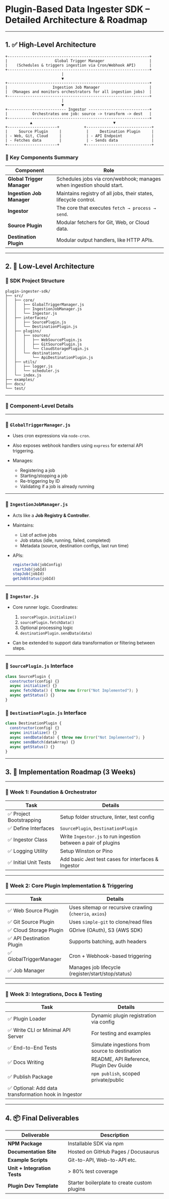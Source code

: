 # Plugin-Based Data Ingester SDK – Detailed Architecture & Roadmap

---

## 1. ✅ High-Level Architecture

```
+---------------------------------------------------------------+
|                     Global Trigger Manager                    |
|    (Schedules & triggers ingestion via Cron/Webhook API)      |
+---------------------------------------------------------------+
                         |
                         ▼
+---------------------------------------------------------------+
|                    Ingestion Job Manager                      |
|  (Manages and monitors orchestrators for all ingestion jobs)  |
+---------------------------------------------------------------+
                         |
                         ▼
+-------------------------- Ingestor ---------------------------+
|           Orchestrates one job: source -> transform -> dest   |
+---------------------------------------------------------------+
           ▲                                    ▼
+----------------------+           +-----------------------------+
|     Source Plugin     |           |     Destination Plugin     |
| - Web, Git, Cloud     |           | - API Endpoint             |
| - Fetches data        |           | - Sends data               |
+----------------------+           +-----------------------------+
```

### 🎯 Key Components Summary

| Component                  | Role                                                                  |
| -------------------------- | --------------------------------------------------------------------- |
| **Global Trigger Manager** | Schedules jobs via cron/webhook; manages when ingestion should start. |
| **Ingestion Job Manager**  | Maintains registry of all jobs, their states, lifecycle control.      |
| **Ingestor**               | The core that executes `fetch → process → send`.                      |
| **Source Plugin**          | Modular fetchers for Git, Web, or Cloud data.                         |
| **Destination Plugin**     | Modular output handlers, like HTTP APIs.                              |

---

## 2. 🧰 Low-Level Architecture

### 📁 SDK Project Structure

```text
plugin-ingester-sdk/
├── src/
│   ├── core/
│   │   ├── GlobalTriggerManager.js
│   │   ├── IngestionJobManager.js
│   │   └── Ingestor.js
│   ├── interfaces/
│   │   ├── SourcePlugin.js
│   │   └── DestinationPlugin.js
│   ├── plugins/
│   │   ├── sources/
│   │   │   ├── WebSourcePlugin.js
│   │   │   ├── GitSourcePlugin.js
│   │   │   └── CloudStoragePlugin.js
│   │   └── destinations/
│   │       └── ApiDestinationPlugin.js
│   ├── utils/
│   │   ├── logger.js
│   │   └── scheduler.js
│   └── index.js
├── examples/
├── docs/
└── test/
```

---

### 📌 Component-Level Details

---

### 📌 `GlobalTriggerManager.js`

* Uses cron expressions via `node-cron`.
* Also exposes webhook handlers using `express` for external API triggering.
* Manages:

  * Registering a job
  * Starting/stopping a job
  * Re-triggering by ID
  * Validating if a job is already running

---

### 📌 `IngestionJobManager.js`

* Acts like a **Job Registry & Controller**.
* Maintains:

  * List of active jobs
  * Job status (idle, running, failed, completed)
  * Metadata (source, destination configs, last run time)
* APIs:

  ```js
  registerJob(jobConfig)
  startJob(jobId)
  stopJob(jobId)
  getJobStatus(jobId)
  ```

---

### 📌 `Ingestor.js`

* Core runner logic. Coordinates:

  1. `sourcePlugin.initialize()`
  2. `sourcePlugin.fetchData()`
  3. Optional processing logic
  4. `destinationPlugin.sendData(data)`
* Can be extended to support data transformation or filtering between steps.

---

### 📌 `SourcePlugin.js` Interface

```js
class SourcePlugin {
  constructor(config) {}
  async initialize() {}
  async fetchData() { throw new Error("Not Implemented"); }
  async getStatus() {}
}
```

### 📌 `DestinationPlugin.js` Interface

```js
class DestinationPlugin {
  constructor(config) {}
  async initialize() {}
  async sendData(data) { throw new Error("Not Implemented"); }
  async sendBatch(dataArray) {}
  async getStatus() {}
}
```

---

## 3. 🿓️ Implementation Roadmap (3 Weeks)

---

### 🔹 **Week 1: Foundation & Orchestrator**

| Task                    | Details                                                        |
| ----------------------- | -------------------------------------------------------------- |
| ✅ Project Bootstrapping | Setup folder structure, linter, test config                    |
| ✅ Define Interfaces     | `SourcePlugin`, `DestinationPlugin`                            |
| ✅ Ingestor Class        | Write `Ingestor.js` to run ingestion between a pair of plugins |
| ✅ Logging Utility       | Setup Winston or Pino                                          |
| ✅ Initial Unit Tests    | Add basic Jest test cases for interfaces & Ingestor            |

---

### 🔹 **Week 2: Core Plugin Implementation & Triggering**

| Task                     | Details                                                 |
| ------------------------ | ------------------------------------------------------- |
| ✅ Web Source Plugin      | Uses sitemap or recursive crawling (`cheerio`, `axios`) |
| ✅ Git Source Plugin      | Uses `simple-git` to clone/read files                   |
| ✅ Cloud Storage Plugin   | GDrive (OAuth), S3 (AWS SDK)                            |
| ✅ API Destination Plugin | Supports batching, auth headers                         |
| ✅ GlobalTriggerManager   | Cron + Webhook-based triggering                         |
| ✅ Job Manager            | Manages job lifecycle (register/start/stop/status)      |

---

### 🔹 **Week 3: Integrations, Docs & Testing**

| Task                                                 | Details                                        |
| ---------------------------------------------------- | ---------------------------------------------- |
| ✅ Plugin Loader                                      | Dynamic plugin registration via config         |
| ✅ Write CLI or Minimal API Server                    | For testing and examples                       |
| ✅ End-to-End Tests                                   | Simulate ingestions from source to destination |
| ✅ Docs Writing                                       | README, API Reference, Plugin Dev Guide        |
| ✅ Publish Package                                    | `npm publish`, scoped private/public           |
| ✅ Optional: Add data transformation hook in Ingestor |                                                |

---

## 4. 📦 Final Deliverables

| Deliverable                  | Description                                  |
| ---------------------------- | -------------------------------------------- |
| **NPM Package**              | Installable SDK via npm                      |
| **Documentation Site**       | Hosted on GitHub Pages / Docusaurus          |
| **Example Scripts**          | Git-to-API, Web-to-API etc.                  |
| **Unit + Integration Tests** | > 80% test coverage                          |
| **Plugin Dev Template**      | Starter boilerplate to create custom plugins |
